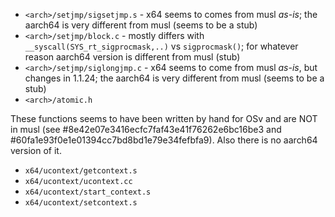 * `<arch>/setjmp/sigsetjmp.s` - x64 seems to comes from musl _as-is_; the aarch64 is very different from musl (seems to be a stub)
* `<arch>/setjmp/block.c` - mostly differs with `__syscall(SYS_rt_sigprocmask,..)` vs `sigprocmask()`; for whatever reason aarch64 version is different from musl (stub) 
* `<arch>/setjmp/siglongjmp.c` - x64 seems to come from musl _as-is_, but changes in 1.1.24; the aarch64 is very different from musl (seems to be a stub)
* `<arch>/atomic.h`

These functions seems to have been written by hand for OSv and are NOT in musl (see #8e42e07e3416ecfc7faf43e41f76262e6bc16be3 and #60fa1e93f0e1e01394cc7bd8bd1e79e34fefbfa9). Also there is no aarch64 version of it.
* `x64/ucontext/getcontext.s` 
* `x64/ucontext/ucontext.cc`
* `x64/ucontext/start_context.s`
* `x64/ucontext/setcontext.s`
